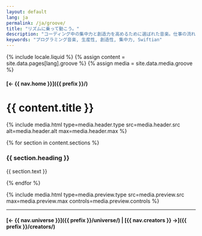 ```yaml
---
layout: default
lang: ja
permalink: /ja/groove/
title: "リズムに乗って動こう。"
description: "コーディング中の集中力と創造力を高めるために選ばれた音楽。仕事の流れをリズムで最適化しましょう。"
keywords: "プログラミング音楽, 生産性, 創造性, 集中力, Swiftian"
---
```



{% include locale.liquid %}
{% assign content = site.data.pages[lang].groove %}
{% assign media = site.data.media.groove %}

#### [← {{ nav.home }}]({{ prefix }}/)

# {{ content.title }}

{% include media.html
  type=media.header.type
  src=media.header.src
  alt=media.header.alt
  max=media.header.max
%}

{% for section in content.sections %}
### {{ section.heading }}
{{ section.text }}

{% endfor %}

{% include media.html
  type=media.preview.type
  src=media.preview.src
  max=media.preview.max
  controls=media.preview.controls
%}

---

#### [← {{ nav.universe }}]({{ prefix }}/universe/) | [{{ nav.creators }} →]({{ prefix }}/creators/)